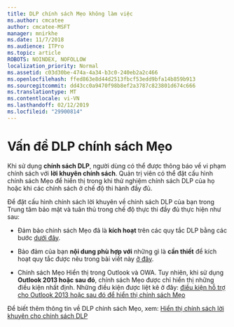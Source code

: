 ```yaml
---
title: DLP chính sách Mẹo không làm việc
ms.author: cmcatee
author: cmcatee-MSFT
manager: mnirkhe
ms.date: 11/7/2018
ms.audience: ITPro
ms.topic: article
ROBOTS: NOINDEX, NOFOLLOW
localization_priority: Normal
ms.assetid: c03d30be-474a-4a34-b3c0-240eb2a2c466
ms.openlocfilehash: ffed863e8d44d2513fbcf53edd9bfa14b859b913
ms.sourcegitcommit: dd43cc0a9470f98b8ef2a3787c823801d674c666
ms.translationtype: MT
ms.contentlocale: vi-VN
ms.lasthandoff: 02/12/2019
ms.locfileid: "29900814"
---
```

# <a name="dlp-policy-tip-issues"></a>Vấn đề DLP chính sách Mẹo

Khi sử dụng **chính sách DLP**, người dùng có thể được thông báo về vi phạm chính sách với **lời khuyên chính sách**. Quản trị viên có thể đặt cấu hình chính sách Mẹo để hiển thị trong khi thử nghiệm chính sách DLP của họ hoặc khi các chính sách ở chế độ thi hành đầy đủ. 
  
Để đặt cấu hình chính sách lời khuyên về chính sách DLP của bạn trong Trung tâm bảo mật và tuân thủ trong chế độ thực thi đầy đủ thực hiện như sau:
  
- Đảm bảo chính sách Mẹo đã là **kích hoạt** trên các quy tắc DLP bằng các bước [dưới đây](https://docs.microsoft.com/office365/securitycompliance/use-notifications-and-policy-tips).
    
- Bảo đảm của bạn **nội dung phù hợp với** những gì là **cần thiết** để kích hoạt quy tắc được nêu trong bài viết này [ở đây](https://docs.microsoft.com/office365/securitycompliance/what-the-sensitive-information-types-look-for).
    
- Chính sách Mẹo Hiển thị trong Outlook và OWA. Tuy nhiên, khi sử dụng **Outlook 2013 hoặc sau đó**, chính sách Mẹo được chỉ hiển thị những điều kiện nhất định. Những điều kiện được liệt kê ở đây: [điều kiện hỗ trợ cho Outlook 2013 hoặc sau đó để hiển thị chính sách Mẹo](https://docs.microsoft.com/office365/securitycompliance/use-notifications-and-policy-tips#outlook-2013-and-later-supports-showing-policy-tips-for-only-some-conditions)
    
Để biết thêm thông tin về DLP chính sách Mẹo, xem: [Hiển thị chính sách lời khuyên cho chính sách DLP](https://docs.microsoft.com/office365/securitycompliance/use-notifications-and-policy-tips)
  

